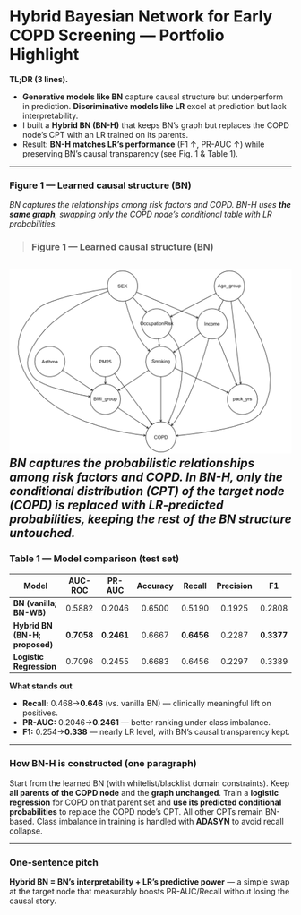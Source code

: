 # Hybrid Bayesian Network for Early COPD Screening — Portfolio Highlight

**TL;DR (3 lines).**
- **Generative models like BN** capture causal structure but underperform in prediction. **Discriminative models like LR** excel at prediction but lack interpretability.
- I built a **Hybrid BN (BN-H)** that keeps BN’s graph but replaces the COPD node’s CPT with an LR trained on its parents.
- Result: **BN-H matches LR’s performance** (F1 ↑, PR-AUC ↑) while preserving BN’s causal transparency (see Fig. 1 & Table 1).

---

### Figure 1 — Learned causal structure (BN)
*BN captures the relationships among risk factors and COPD. BN-H uses **the same graph**, swapping only the COPD node’s conditional table with LR probabilities.*

> ### Figure 1 — Learned causal structure (BN)
![BN structure](./figures/BN.png)
*BN captures the probabilistic relationships among risk factors and COPD. In BN-H, only the conditional distribution (CPT) of the target node (COPD) is replaced with **LR-predicted probabilities**, keeping the rest of the BN structure untouched.*
---

### Table 1 — Model comparison (test set)

| Model                       | AUC-ROC | PR-AUC | Accuracy | Recall | Precision | F1 |
|----------------------------|:-------:|:------:|:--------:|:------:|:---------:|:--:|
| **BN (vanilla; BN-WB)**    | 0.5882  | 0.2046 | 0.6500   | 0.5190 | 0.1925    | 0.2808 |
| **Hybrid BN (BN-H; proposed)** | **0.7058** | **0.2461** | 0.6667   | **0.6456** | 0.2287    | **0.3377** |
| **Logistic Regression**    | 0.7096  | 0.2455 | 0.6683   | 0.6456 | 0.2297    | 0.3389 |

**What stands out**
- **Recall:** 0.468→**0.646** (vs. vanilla BN) — clinically meaningful lift on positives.
- **PR-AUC:** 0.2046→**0.2461** — better ranking under class imbalance.
- **F1:** 0.254→**0.338** — nearly LR level, with BN’s causal transparency kept.

---

### How BN-H is constructed (one paragraph)
Start from the learned BN (with whitelist/blacklist domain constraints). Keep **all parents of the COPD node** and the **graph unchanged**. Train a **logistic regression** for COPD on that parent set and **use its predicted conditional probabilities** to replace the COPD node’s CPT. All other CPTs remain BN-based. Class imbalance in training is handled with **ADASYN** to avoid recall collapse.

---

### One-sentence pitch
**Hybrid BN = BN’s interpretability + LR’s predictive power** — a simple swap at the target node that measurably boosts PR-AUC/Recall without losing the causal story.


